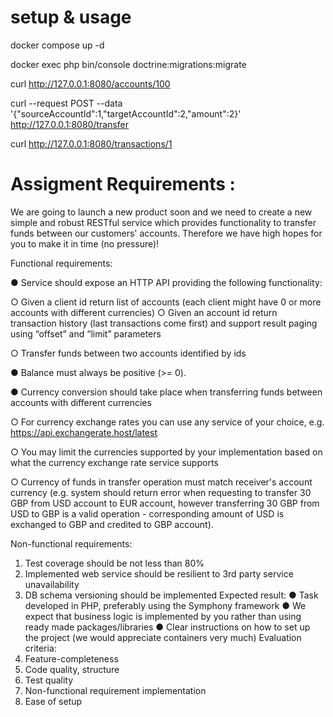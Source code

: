# setup & usage
docker compose up -d

docker exec php bin/console doctrine:migrations:migrate

curl http://127.0.0.1:8080/accounts/100

curl --request POST --data '{"sourceAccountId":1,"targetAccountId":2,"amount":2}' http://127.0.0.1:8080/transfer

curl http://127.0.0.1:8080/transactions/1


# Assigment Requirements :
We are going to launch a new product soon and we need to create a new simple and robust RESTful
service which provides functionality to transfer funds between our customers' accounts. Therefore
we have high hopes for you to make it in time (no pressure)!

Functional requirements:

● Service should expose an HTTP API providing the following functionality:

○ Given a client id return list of accounts (each client might have 0 or more accounts
with different currencies)
○ Given an account id return transaction history (last transactions come first) and
support result paging using “offset” and “limit” parameters

○ Transfer funds between two accounts identified by ids

● Balance must always be positive (>= 0).

● Currency conversion should take place when transferring funds between accounts with
different currencies

○ For currency exchange rates you can use any service of your choice, e.g.
https://api.exchangerate.host/latest

○ You may limit the currencies supported by your implementation based on what the
currency exchange rate service supports

○ Currency of funds in transfer operation must match receiver's account currency (e.g.
system should return error when requesting to transfer 30 GBP from USD account to
EUR account, however transferring 30 GBP from USD to GBP is a valid operation -
corresponding amount of USD is exchanged to GBP and credited to GBP account).

Non-functional requirements:
1. Test coverage should be not less than 80%
2. Implemented web service should be resilient to 3rd party service unavailability
3. DB schema versioning should be implemented
   Expected result:
   ● Task developed in PHP, preferably using the Symphony framework
   ● We expect that business logic is implemented by you rather than using ready made
   packages/libraries
   ● Clear instructions on how to set up the project (we would appreciate containers very much)
   Evaluation criteria:
1. Feature-completeness
2. Code quality, structure
3. Test quality
4. Non-functional requirement implementation
5. Ease of setup
